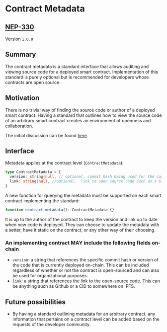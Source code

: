 # Contract Metadata

## [NEP-330](https://github.com/near/NEPs/discussions/329)

Version `1.0.0`

## Summary

The contract metadata is a standard interface that allows auditing and viewing source code for a deployed smart contract. Implementation of this standard is purely optional but is recommended for developers whose contracts are open source.

## Motivation

There is no trivial way of finding the source code or author of a deployed smart contract. Having a standard that outlines how to view the source code of an arbitrary smart contract creates an environment of openness and collaboration.

The initial discussion can be found [here](https://github.com/near/NEPs/discussions/329).

## Interface

Metadata applies at the contract level (`ContractMetadata`):

```ts
type ContractMetadata = {
  version: string|null, // optional, commit hash being used for the currently deployed wasm. If the contract is not open-sourced, this could also be a numbering system for internal organization / tracking such as "1.0.0" and "2.1.0".
  link: string|null, //optional,  link to open source code such as a Github repository or a CID to somewhere on IPFS.
}
```

A new function for querying the metadata must be supported on each smart contract implementing the standard:

```ts
function contract_metadata(): ContractMetadata {}
```

It is up to the author of the contract to keep the version and link up to date when new code is deployed. They can choose to update the metadata with a setter, have it static on the contract, or any other way of their choosing.

### An implementing contract MAY include the following fields on-chain

- `version`: a string that references the specific commit hash or version of the code that is currently deployed on-chain. This can be included regardless of whether or not the contract is open-sourced and can also be used for organizational purposes.
- `link`: a string that references the link to the open-source code. This can be anything such as Github or a CID to somewhere on IPFS.

## Future possibilities

- By having a standard outlining metadata for an arbitrary contract, any information that pertains on a contract level can be added based on the requests of the developer community.
